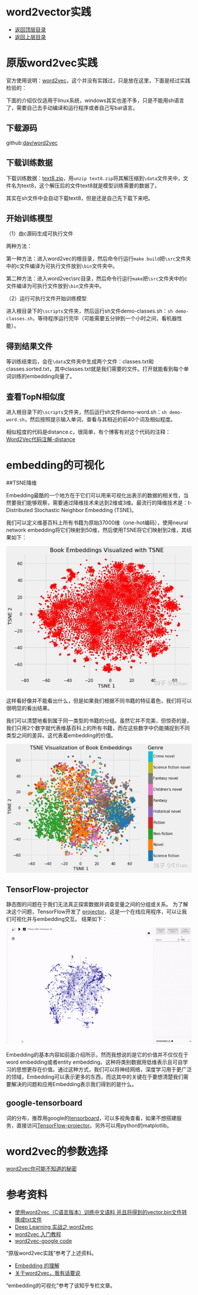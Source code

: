 # word2vector实践

- [返回顶层目录](../../../SUMMARY.md)
- [返回上层目录](word2vec.md)



# 原版word2vec实践

官方使用说明：[word2vec](https://code.google.com/archive/p/word2vec/)，这个并没有实践过，只是放在这里，下面是经过实践检验的：

下面的介绍仅仅适用于linux系统，windows其实也差不多，只是不能用sh语言了，需要自己去手动编译和运行程序或者自己写bat语言。

## 下载源码

github:[dav/word2vec](https://github.com/dav/word2vec)

## 下载训练数据

下载训练数据：[text8.zip](http://mattmahoney.net/dc/text8.zip)，用`unzip text8.zip`将其解压缩到`\data`文件夹中，文件名为text8，这个解压后的文件text8就是模型训练需要的数据了。

其实在sh文件中会自动下载text8，但是还是自己先下载下来吧。

## 开始训练模型

（1）由c源码生成可执行文件

两种方法：

第一种方法：进入word2vec的根目录，然后命令行运行`make build`把`\src`文件夹中的c文件编译为可执行文件放到`\bin`文件夹中。

第二种方法：进入word2vec\src目录，然后命令行运行`make`把`\src`文件夹中的c文件编译为可执行文件放到`\bin`文件夹中。

（2）运行可执行文件开始训练模型

进入根目录下的`\scripts`文件夹，然后运行sh文件demo-classes.sh：`sh demo-classes.sh`，等待程序运行完毕（可能需要五分钟到一个小时之间，看机器性能）。

## 得到结果文件

等训练结束后，会在`\data`文件夹中生成两个文件：classes.txt和classes.sorted.txt，其中classes.txt就是我们需要的文件。打开就能看到每个单词训练的embedding向量了。

## 查看TopN相似度

进入根目录下的`\scripts`文件夹，然后运行sh文件demo-word.sh：`sh demo-word.sh`，然后按照提示输入单词，查看与其相近的前40个词及相似程度。

相似程度的代码是distance.c，很简单，有个博客有对这个代码的注释：[Word2Vec代码注解-distance](https://blog.csdn.net/a785143175/article/details/23771625)



# embedding的可视化

##TSNE降维

Embedding最酷的一个地方在于它们可以用来可视化出表示的数据的相关性，当然要我们能够观察，需要通过降维技术来达到2维或3维。最流行的降维技术是：t-Distributed Stochastic Neighbor Embedding (TSNE)。

我们可以定义维基百科上所有书籍为原始37000维（one-hot编码），使用neural network embedding将它们映射到50维，然后使用TSNE将它们映射到2维，其结果如下：

![embedding-37000-books](pic/embedding-37000-books.jpg)

这样看好像并不能看出什么，但是如果我们根据不同书籍的特征着色，我们将可以很明显的看出结果。

我们可以清楚地看到属于同一类型的书籍的分组。虽然它并不完美，但惊奇的是，我们只用2个数字就代表维基百科上的所有书籍，而在这些数字中仍能捕捉到不同类型之间的差异。这代表着embedding的价值。

![embedding-37000-books-with-color](pic/embedding-37000-books-with-color.jpg)

## TensorFlow-projector

静态图的问题在于我们无法真正探索数据并调查变量之间的分组或关系。 为了解决这个问题，TensorFlow开发了 [projector](https://projector.tensorflow.org/)，这是一个在线应用程序，可以让我们可视化并与embedding交互。 结果如下：

![embedding-37000-books-using-pojector](pic/embedding-37000-books-using-pojector.gif)

Embedding的基本内容如前面介绍所示，然而我想说的是它的价值并不仅仅在于word embedding或者entity embedding，这种将类别数据用低维表示且可自学习的思想更存在价值。通过这种方式，我们可以将神经网络，深度学习用于更广泛的领域，Embedding可以表示更多的东西，而这其中的关键在于要想清楚我们需要解决的问题和应用Embedding表示我们得到的是什么。

## google-tensorboard

词的分布，推荐用google的[tensorboard](https://www.tensorflow.org/tensorboard/r1/summaries)，可以多视角查看，如果不想搭建服务，直接访问[TensorFlow-projector](http://projector.tensorflow.org/)。另外可以用python的matplotlib。



# word2vec的参数选择

[word2vec你可能不知道的秘密](https://blog.csdn.net/xiaojiayudst/article/details/84668729)



# 参考资料

* [使用word2vec（C语言版本）训练中文语料 并且将得到的vector.bin文件转换成txt文件](https://blog.csdn.net/zwwhsxq/article/details/77200129)
* [Deep Learning 实战之 word2vec](https://kexue.fm/usr/uploads/2017/04/146269300.pdf)
* [word2vec 入门教程](https://blog.csdn.net/bitcarmanlee/article/details/51182420)
* [word2vec-google code](https://code.google.com/archive/p/word2vec/)

“原版word2vec实践”参考了上述资料。

* [Embedding 的理解](https://zhuanlan.zhihu.com/p/46016518)
* [关于word2vec，我有话要说](https://zhuanlan.zhihu.com/p/29364112)

“embedding的可视化”参考了该知乎专栏文章。

